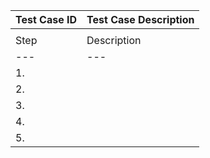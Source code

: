 | Test Case ID | Test Case Description |
| --- | --- |
| | |
| Step | Description | Expected Result | Actual Result | Pass/Fail | Priority |
| --- | --- | --- | --- | --- | --- |
| 1. | | | | | |
| 2. | | | | | |
| 3. | | | | | |
| 4. | | | | | |
| 5. | | | | | |
